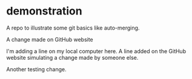 # demonstration
A repo to illustrate some git basics like auto-merging.

A change made on GitHub website

I'm adding a line on my local computer here.
A line added on the GitHub website simulating a change made by someone else.

Another testing change.
